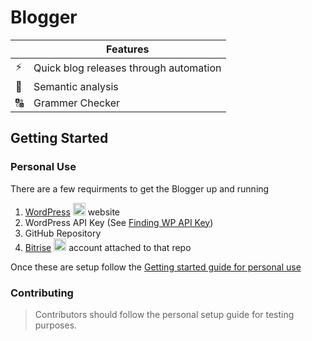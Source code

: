 # Blogger



|         | Features  |
----------|-----------------
⚡️| Quick blog releases through automation
🔬| Semantic analysis
🔠| Grammer Checker


## Getting Started 

### Personal Use

There are a few requirments to get the Blogger up and running

1. [WordPress](https://wordpress.com) <img src="https://www.shareicon.net/download/2015/09/12/99754_wordpress_512x512.png" width="20" height="20"> website
2. WordPress API Key (See [Finding WP API Key](https://github.com/SimpleBlogging/Blogger/blob/master/WORDPRESS-API-KEY.md))
3. GitHub Repository
4. [Bitrise](https://www.bitrise.io) 
<img src="https://avatars1.githubusercontent.com/u/7174390?v=3" width="20" height="20"> account attached to that repo

Once these are setup follow the [Getting started guide for personal use](https://github.com/SimpleBlogging/Blogger/blob/master/GETTING-STARTED-LOCAL.md)

### Contributing

> Contributors should follow the personal setup guide for testing purposes.
